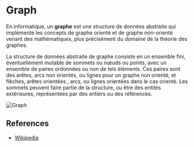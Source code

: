 # Graph

En informatique, un **graphe** est une structure de
données abstraite qui implémente les concepts de 
graphe orienté et de graphe non-orienté venant
des mathématiques, plus précisément du domaine de
la théorie des graphes.

La structure de données abstraite de graphe consiste 
en un ensemble fini, éventuellement mutable de sommets 
ou nœuds ou points, avec un ensemble de paires ordonnées 
ou non de tels éléments. Ces paires sont des arêtes, arcs 
non orientés, ou lignes pour un graphe non orienté, et
flèches, arêtes orientées , arcs, ou lignes orientées 
dans le cas orienté. Les sommets peuvent faire partie 
de la structure, ou être des entités extérieures, 
représentées par des entiers ou des références.

![Graph](https://www.tutorialspoint.com/data_structures_algorithms/images/graph.jpg)

## References

- [Wikipedia](https://fr.wikipedia.org/wiki/Graphe_(type_abstrait))